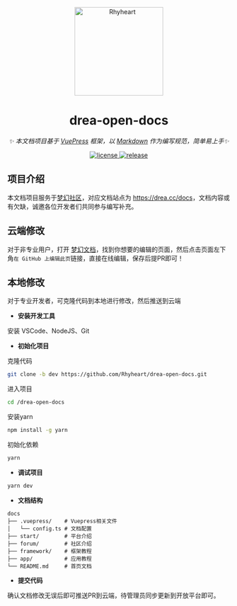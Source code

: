 <p align="center">
  <a href="https://drea.cc/docs">
    <img src="https://drea.cc/docs/hero.png" width="200" height="200" alt="Rhyheart">
  </a>
</p>

<div align="center">

  # drea-open-docs

  _✨ 本文档项目基于 [VuePress](https://v2.vuepress.vuejs.org/zh/) 框架，以 [Markdown](https://v2.vuepress.vuejs.org/zh/guide/markdown.html) 作为编写规范，简单易上手✨_

  <a href="https://github.com/Rhyheart/drea-open-docs/blob/main/LICENSE">
    <img src="https://img.shields.io/github/license/Rhyheart/drea-open-docs" alt="license">
  </a>
  <a href="https://github.com/Rhyheart/drea-open-docs/releases">
    <img src="https://img.shields.io/github/v/release/Rhyheart/drea-open-docs?color=blueviolet&include_prereleases"
      alt="release">
  </a>

</div>

## 项目介绍

本文档项目服务于[梦幻社区](http://drea.cc)，对应文档站点为 <https://drea.cc/docs>，文档内容或有欠缺，诚邀各位开发者们共同参与编写补充。

## 云端修改

对于非专业用户，打开 [梦幻文档](https://drea.cc/docs)，找到你想要的编辑的页面，然后点击页面左下角`在 GitHub 上编辑此页`链接，直接在线编辑，保存后提PR即可！

## 本地修改

对于专业开发者，可克隆代码到本地进行修改，然后推送到云端

- **安装开发工具**

安装 VSCode、NodeJS、Git

- **初始化项目**

克隆代码

```bash
git clone -b dev https://github.com/Rhyheart/drea-open-docs.git
```

进入项目

```bash
cd /drea-open-docs
```

安装yarn

```bash
npm install -g yarn
```

初始化依赖

```bash
yarn
```

- **调试项目**

```bash
yarn dev
```

- **文档结构**

```
docs
├── .vuepress/    # Vuepress相关文件
│   └── config.ts # 文档配置
├── start/        # 平台介绍
├── forum/        # 社区介绍
├── framework/    # 框架教程
├── app/          # 应用教程
└── README.md     # 首页文档
```

- **提交代码**

确认文档修改无误后即可推送PR到云端，待管理员同步更新到开放平台即可。
